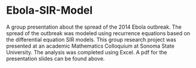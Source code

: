 # Ebola-SIR-Model

A group presentation about the spread of the 2014 Ebola outbreak.  The spread of the outbreak was modeled using recurrence equations based on the differential equation SIR models.  This group research project was presented at an academic Mathematics Colloquium at Sonoma State University.  The analysis was completed using Excel.  A pdf for the presentation slides can be found above.
